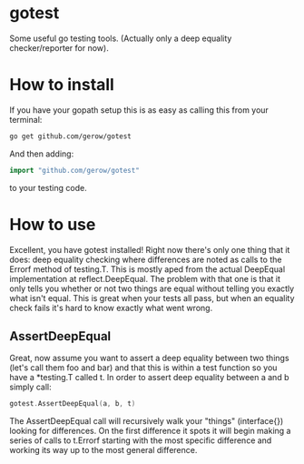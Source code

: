 gotest
======

Some useful go testing tools.  (Actually only a deep equality checker/reporter for now).

How to install
======

If you have your gopath setup this is as easy as calling this from your terminal:

```bash
go get github.com/gerow/gotest
```

And then adding:

```go
import "github.com/gerow/gotest"
```
to your testing code.

How to use
==========
Excellent, you have gotest installed! Right now there's only one thing that it does: deep equality checking where differences are noted as calls to the Errorf method of testing.T. This is mostly aped from the actual DeepEqual implementation at reflect.DeepEqual.  The problem with that one is that it only tells you whether or not two things are equal without telling you exactly what isn't equal. This is great when your tests all pass, but when an equality check fails it's hard to know exactly what went wrong.

AssertDeepEqual
---------------
Great, now assume you want to assert a deep equality between two things (let's call them foo and bar) and that this is within a test function so you have a *testing.T called t.  In order to assert deep equality between a and b simply call:

```go
gotest.AssertDeepEqual(a, b, t)
```
The AssertDeepEqual call will recursively walk your "things" (interface{}) looking for differences.  On the first difference it spots it will begin making a series of calls to t.Errorf starting with the most specific difference and working its way up to the most general difference.
